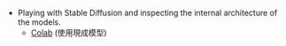 

* Playing with Stable Diffusion and inspecting the internal architecture of the models. 
    * [Colab](https://colab.research.google.com/drive/1TvOlX2_l4pCBOKjDI672JcMm4q68sKrA?usp=sharing) (使用現成模型)

